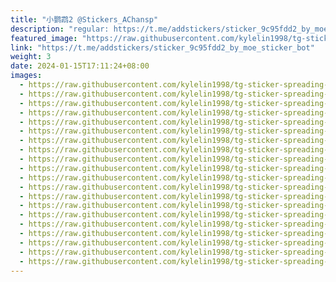 ```yaml
---
title: "小鹦鹉2 @Stickers_AChansp"
description: "regular: https://t.me/addstickers/sticker_9c95fdd2_by_moe_sticker_bot"
featured_image: "https://raw.githubusercontent.com/kylelin1998/tg-sticker-spreading-worldwide-images/main/img/619ca200-36bb-4548-8146-4f4687878a6a.jpg"
link: "https://t.me/addstickers/sticker_9c95fdd2_by_moe_sticker_bot"
weight: 3
date: 2024-01-15T17:11:24+08:00
images:
  - https://raw.githubusercontent.com/kylelin1998/tg-sticker-spreading-worldwide-images/main/img/619ca200-36bb-4548-8146-4f4687878a6a.jpg
  - https://raw.githubusercontent.com/kylelin1998/tg-sticker-spreading-worldwide-images/main/img/57534428-c3c0-4a04-a7f8-6abc95eef35d.jpg
  - https://raw.githubusercontent.com/kylelin1998/tg-sticker-spreading-worldwide-images/main/img/a48e01c1-065a-4948-a092-b1f2cf750f8a.jpg
  - https://raw.githubusercontent.com/kylelin1998/tg-sticker-spreading-worldwide-images/main/img/ace0edb1-ffe5-4696-bc65-56b2fd243ac3.jpg
  - https://raw.githubusercontent.com/kylelin1998/tg-sticker-spreading-worldwide-images/main/img/2136a0dd-e739-484e-9403-cd900953dcbd.jpg
  - https://raw.githubusercontent.com/kylelin1998/tg-sticker-spreading-worldwide-images/main/img/be130852-5eaa-4091-ab66-ad2d14db8e6f.jpg
  - https://raw.githubusercontent.com/kylelin1998/tg-sticker-spreading-worldwide-images/main/img/ca902ca7-2acf-4a21-a512-88c4bf162e91.jpg
  - https://raw.githubusercontent.com/kylelin1998/tg-sticker-spreading-worldwide-images/main/img/2d15993b-f437-4a12-946b-ddbdd573a7a5.jpg
  - https://raw.githubusercontent.com/kylelin1998/tg-sticker-spreading-worldwide-images/main/img/74efcfac-553b-453d-9953-c52bbf3af426.jpg
  - https://raw.githubusercontent.com/kylelin1998/tg-sticker-spreading-worldwide-images/main/img/aea5190c-f41e-4a74-bdd1-a70827850ba9.jpg
  - https://raw.githubusercontent.com/kylelin1998/tg-sticker-spreading-worldwide-images/main/img/14d8b5d8-6633-4a03-98e1-29c06f52039d.jpg
  - https://raw.githubusercontent.com/kylelin1998/tg-sticker-spreading-worldwide-images/main/img/78b9fc83-298c-4948-a226-69a370bda84d.jpg
  - https://raw.githubusercontent.com/kylelin1998/tg-sticker-spreading-worldwide-images/main/img/8693a70e-cd42-4a50-ae7c-242676d49809.jpg
  - https://raw.githubusercontent.com/kylelin1998/tg-sticker-spreading-worldwide-images/main/img/697ef45a-5b2d-40cb-a954-2a2aeb7434ee.jpg
  - https://raw.githubusercontent.com/kylelin1998/tg-sticker-spreading-worldwide-images/main/img/9ce7bda6-b916-4107-9949-45d8c2a8fb85.jpg
  - https://raw.githubusercontent.com/kylelin1998/tg-sticker-spreading-worldwide-images/main/img/b8fc1b35-ece5-4234-a208-cf95e0a12821.jpg
  - https://raw.githubusercontent.com/kylelin1998/tg-sticker-spreading-worldwide-images/main/img/6885cbdc-818d-4dc7-a37e-1e85ecbcefc9.jpg
  - https://raw.githubusercontent.com/kylelin1998/tg-sticker-spreading-worldwide-images/main/img/36fd044f-fccc-4e1d-b42e-dfa1cf7b716b.jpg
  - https://raw.githubusercontent.com/kylelin1998/tg-sticker-spreading-worldwide-images/main/img/9ce45fd4-f617-471a-bd0d-512efcc493b3.jpg
  - https://raw.githubusercontent.com/kylelin1998/tg-sticker-spreading-worldwide-images/main/img/db1d9ba8-63ba-4e7d-992b-48378924f587.jpg
---
```

